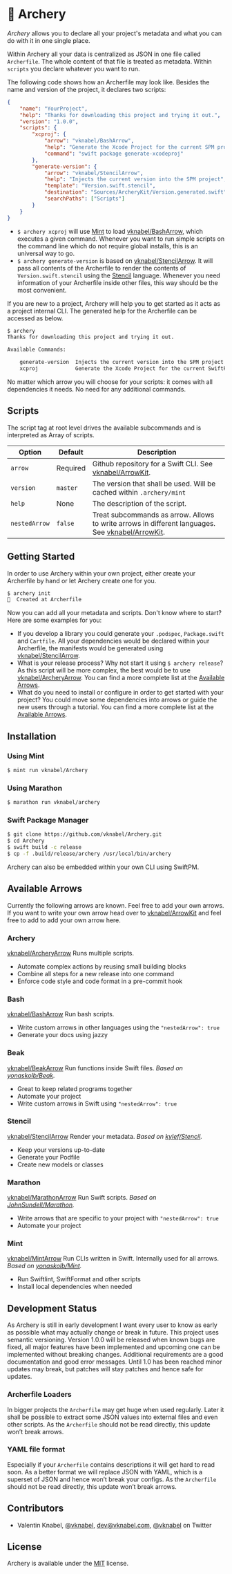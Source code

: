 # 🏹 Archery
*Archery* allows you to declare all your project's metadata and what you can do with it in one single place.

Within Archery all your data is centralized as JSON in one file called `Archerfile`. The whole content of that file is treated as metadata. Within `scripts` you declare whatever you want to run.

The following code shows how an Archerfile may look like. Besides the name and version of the project, it declares two scripts:
```json
{
    "name": "YourProject",
    "help": "Thanks for downloading this project and trying it out.",
    "version": "1.0.0",
    "scripts": {
        "xcproj": {
            "arrow": "vknabel/BashArrow",
            "help": "Generate the Xcode Project for the current SPM project",
            "command": "swift package generate-xcodeproj"
        },
        "generate-version": {
            "arrow": "vknabel/StencilArrow",
            "help": "Injects the current version into the SPM project",
            "template": "Version.swift.stencil",
            "destination": "Sources/ArcheryKit/Version.generated.swift",
            "searchPaths": ["Scripts"]
        }
    }
}
```
* `$ archery xcproj` will use [Mint](https://github.com/yonaskolb/Mint) to load [vknabel/BashArrow](https://github.com/vknabel/BashArrow), which executes a given command. Whenever you want to run simple scripts on the command line which do not require global installs, this is an universal way to go.
* `$ archery generate-version` is based on [vknabel/StencilArrow](https://github.com/vknabel/StencilArrow). It will pass all contents of the Archerfile to render the contents of `Version.swift.stencil` using the [Stencil](https://github.com/kylef/Stencil) language. Whenever you need information of your Archerfile inside other files, this way should be the most convenient.

If you are new to a project, Archery will help you to get started as it acts as a project internal CLI. The generated help for the Archerfile can be accessed as below.

```bash
$ archery
Thanks for downloading this project and trying it out.

Available Commands:

    generate-version  Injects the current version into the SPM project
    xcproj            Generate the Xcode Project for the current SwiftPM project
```

No matter which arrow you will choose for your scripts: it comes with all dependencies it needs. No need for any additional commands.

## Scripts
The script tag at root level drives the available subcommands and is interpreted as Array of scripts.

| Option        | Default   | Description               |
|---------------|-----------|---------------------------|
| `arrow`       | Required  | Github repository for a Swift CLI. See [vknabel/ArrowKit](https://github.com/vknabel/ArrowKit/blob/master/README.md). |
| `version`     | `master`  | The version that shall be used. Will be cached within `.archery/mint` |
| `help`        | None      | The description of the script. |
| `nestedArrow` | `false`   | Treat subcommands as arrow. Allows to write arrows in different languages. See [vknabel/ArrowKit](https://github.com/vknabel/ArrowKit/blob/master/README.md). |

## Getting Started

In order to use Archery within your own project, either create your Archerfile by hand or let Archery create one for you.

```bash
$ archery init
🏹  Created at Archerfile
```

Now you can add all your metadata and scripts. Don't know where to start? Here are some examples for you:

* If you develop a library you could generate your `.podspec`, `Package.swift` and `Cartfile`. All your dependencies would be declared within your Archerfile, the manifests would be generated using [vknabel/StencilArrow](https://github.com/vknabel/StencilArrow).
* What is your release process? Why not start it using `$ archery release`? As this script will be more complex, the best would be to use [vknabel/ArcheryArrow](https://github.com/vknabel/ArcheryArrow). You can find a more complete list at the [Available Arrows](#available-arrows).
* What do you need to install or configure in order to get started with your project? You could move some dependencies into arrows or guide the new users through a tutorial. You can find a more complete list at the [Available Arrows](#available-arrows).

## Installation


### Using Mint
```bash
$ mint run vknabel/Archery
```

### Using Marathon
```bash
$ marathon run vknabel/archery
```

### Swift Package Manager
```bash
$ git clone https://github.com/vknabel/Archery.git
$ cd Archery
$ swift build -c release
$ cp -f .build/release/archery /usr/local/bin/archery
```

Archery can also be embedded within your own CLI using SwiftPM.

## Available Arrows
Currently the following arrows are known. Feel free to add your own arrows. If you want to write your own arrow head over to [vknabel/ArrowKit](https://github.com/vknabel/ArrowKit/blob/master/README.md) and feel free to add to add your own arrow here.

### Archery
[vknabel/ArcheryArrow](https://github.com/vknabel/ArcheryArrow) Runs multiple scripts.
* Automate complex actions by reusing small building blocks
* Combine all steps for a new release into one command
* Enforce code style and code format in a pre-commit hook

### Bash
[vknabel/BashArrow](https://github.com/vknabel/BashArrow) Run bash scripts.
* Write custom arrows in other languages using the `"nestedArrow": true`
* Generate your docs using jazzy

### Beak
[vknabel/BeakArrow](https://github.com/vknabel/BeakArrow) Run functions inside Swift files.
*Based on [yonaskolb/Beak](https://github.com/yonaskolb/Beak).*

* Great to keep related programs together
* Automate your project
* Write custom arrows in Swift using `"nestedArrow": true`

### Stencil
[vknabel/StencilArrow](https://github.com/vknabel/StencilArrow) Render your metadata.
*Based on [kylef/Stencil](https://github.com/kylef/Stencil).*

* Keep your versions up-to-date
* Generate your Podfile
* Create new models or classes

### Marathon
[vknabel/MarathonArrow](https://github.com/vknabel/MarathonArrow) Run Swift scripts.
*Based on [JohnSundell/Marathon](https://github.com/JohnSundell/Marathon).*

* Write arrows that are specific to your project with `"nestedArrow": true`
* Automate your project

### Mint
[vknabel/MintArrow](https://github.com/vknabel/MintArrow) Run CLIs written in Swift. Internally used for all arrows.
*Based on [yonaskolb/Mint](https://github.com/yonaskolb/Mint).*

* Run Swiftlint, SwiftFormat and other scripts
* Install local dependencies when needed



## Development Status
As Archery is still in early development I want every user to know as early as possible what may actually change or break in future. This project uses semantic versioning. Version 1.0.0 will be released when known bugs are fixed, all major features have been implemented and upcoming one can be implemented without breaking changes. Additional requirements are a good documentation and good error messages. Until 1.0 has been reached minor updates may break, but patches will stay patches and hence safe for updates.

### Archerfile Loaders
In bigger projects the `Archerfile` may get huge when used regularly. Later it shall be possible to extract some JSON values into external files and even other scripts. As the `Archerfile` should not be read directly, this update won’t break arrows.

### YAML file format
Especially if your `Archerfile` contains descriptions it will get hard to read soon. As a better format we will replace JSON with YAML, which is a superset of JSON and hence won’t break your configs. As the `Archerfile` should not be read directly, this update won’t break arrows.

## Contributors
* Valentin Knabel, [@vknabel](https://github.com/vknabel), dev@vknabel.com, [@vknabel](https://twitter.com/vknabel) on Twitter


## License
Archery is available under the [MIT](https://github.com/vknabel/archery/master/LICENSE) license.
